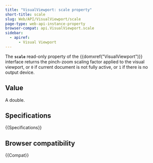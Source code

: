```yaml
---
title: "VisualViewport: scale property"
short-title: scale
slug: Web/API/VisualViewport/scale
page-type: web-api-instance-property
browser-compat: api.VisualViewport.scale
sidebar:
  - apiref:
      - Visual Viewport
---
```


The **`scale`** read-only property of the {{domxref("VisualViewport")}} interface returns the pinch-zoom scaling factor applied to the visual viewport, or `0` if current document is not fully active, or `1` if there is no output device.

## Value

A double.

## Specifications

{{Specifications}}

## Browser compatibility

{{Compat}}
